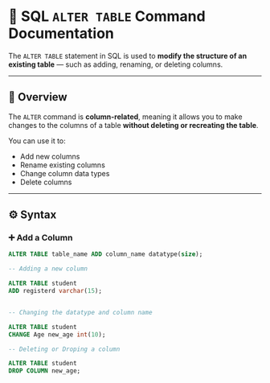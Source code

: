 # 📘 SQL `ALTER TABLE` Command Documentation

The `ALTER TABLE` statement in SQL is used to **modify the structure of an existing table** — such as adding, renaming, or deleting columns.

---

## 🧩 Overview

The `ALTER` command is **column-related**, meaning it allows you to make changes to the columns of a table **without deleting or recreating the table**.

You can use it to:
- Add new columns  
- Rename existing columns  
- Change column data types  
- Delete columns

---

## ⚙️ Syntax

### ➕ Add a Column

```sql
ALTER TABLE table_name ADD column_name datatype(size);

-- Adding a new column

ALTER TABLE student 
ADD registerd varchar(15);


-- Changing the datatype and column name

ALTER TABLE student
CHANGE Age new_age int(10);

-- Deleting or Droping a column

ALTER TABLE student
DROP COLUMN new_age;
